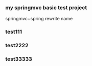 ### my springmvc basic test project
springmvc+spring
rewrite name
### test111
### test2222
### test33333